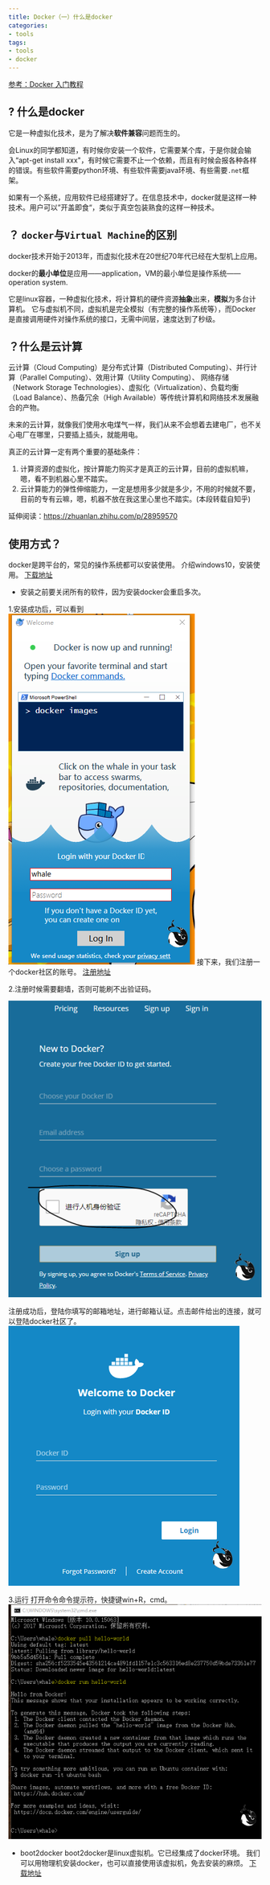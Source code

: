 ```yaml
---
title: Docker（一）什么是docker
categories:
- tools
tags:
- tools
- docker
---
```


[参考：Docker 入门教程](http://www.ruanyifeng.com/blog/2018/02/docker-tutorial.html)

## ? 什么是docker

它是一种虚拟化技术，是为了解决**软件兼容**问题而生的。

会Linux的同学都知道，有时候你安装一个软件，它需要某个库，于是你就会输入“apt-get install xxx"，有时候它需要不止一个依赖，而且有时候会报各种各样的错误。有些软件需要python环境、有些软件需要java环境、有些需要`.net`框架。

如果有一个系统，应用软件已经搭建好了。在信息技术中，docker就是这样一种技术。用户可以”开盖即食“，类似于真空包装熟食的这样一种技术。

## ？ `docker`与`Virtual Machine`的区别
docker技术开始于2013年，而虚拟化技术在20世纪70年代已经在大型机上应用。

docker的**最小单位**是应用——application，VM的最小单位是操作系统——operation system.

它是linux容器，一种虚拟化技术，将计算机的硬件资源**抽象**出来，**模拟**为多台计算机。
它与虚拟机不同，虚拟机是完全模拟（有完整的操作系统等），而Docker是直接调用硬件对操作系统的接口，无需中间层，速度达到了秒级。

## ？什么是云计算

云计算（Cloud Computing）是分布式计算（Distributed Computing）、并行计算（Parallel Computing）、效用计算（Utility Computing）、 网络存储（Network Storage Technologies）、虚拟化（Virtualization）、负载均衡（Load Balance）、热备冗余（High Available）等传统计算机和网络技术发展融合的产物。

未来的云计算，就像我们使用水电煤气一样，我们从来不会想着去建电厂，也不关心电厂在哪里，只要插上插头，就能用电。

 真正的云计算一定有两个重要的基础条件：

1.  计算资源的虚拟化，按计算能力购买才是真正的云计算，目前的虚拟机嘛，嗯，看不到机器心里不踏实。
2.  云计算能力的弹性伸缩能力，一定是想用多少就是多少，不用的时候就不要，目前的专有云嘛，嗯，机器不放在我这里心里也不踏实。(本段转载自知乎)

延伸阅读：https://zhuanlan.zhihu.com/p/28959570

## 使用方式？
docker是跨平台的，常见的操作系统都可以安装使用。
介绍windows10，安装使用。
[下载地址](https://store.docker.com/editions/community/docker-ce-desktop-windows)
* 安装之前要关闭所有的软件，因为安装docker会重启多次。

1.安装成功后，可以看到
![](https://raw.githubusercontent.com/Whale3070/Whale3070.github.io/master/images/08-05-05/%E6%8D%95%E8%8E%B7.PNG)
接下来，我们注册一个docker社区的账号。
[注册地址](https://cloud.docker.com/)

2.注册时候需要翻墙，否则可能刷不出验证码。

![](https://raw.githubusercontent.com/Whale3070/Whale3070.github.io/master/images/08-05-05/%E6%8D%95%E8%8E%B7%203.PNG)

注册成功后，登陆你填写的邮箱地址，进行邮箱认证。点击邮件给出的连接，就可以登陆docker社区了。
![捕获 2](https://raw.githubusercontent.com/Whale3070/Whale3070.github.io/master/images/08-05-05/%E6%8D%95%E8%8E%B7%202.PNG)

3.运行
打开命令命令提示符，快捷键win+R，cmd。
![捕获 4](https://raw.githubusercontent.com/Whale3070/Whale3070.github.io/master/images/08-05-05/%E6%8D%95%E8%8E%B7%204.PNG)

- boot2docker
boot2docker是linux虚拟机。它已经集成了docker环境。
我们可以用物理机安装docker，也可以直接使用该虚拟机，免去安装的麻烦。
[下载地址](https://github.com/boot2docker/boot2docker/releases)
